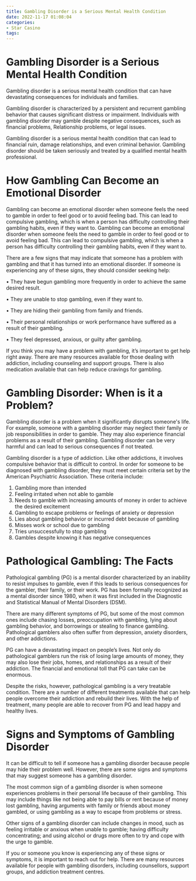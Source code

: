 ```yaml
---
title: Gambling Disorder is a Serious Mental Health Condition
date: 2022-11-17 01:08:04
categories:
- Star Casino
tags:
---
```



#  Gambling Disorder is a Serious Mental Health Condition

Gambling disorder is a serious mental health condition that can have devastating consequences for individuals and families.

Gambling disorder is characterized by a persistent and recurrent gambling behavior that causes significant distress or impairment. Individuals with gambling disorder may gamble despite negative consequences, such as financial problems, Relationship problems, or legal issues.

Gambling disorder is a serious mental health condition that can lead to financial ruin, damage relationships, and even criminal behavior. Gambling disorder should be taken seriously and treated by a qualified mental health professional.

#  How Gambling Can Become an Emotional Disorder

Gambling can become an emotional disorder when someone feels the need to gamble in order to feel good or to avoid feeling bad. This can lead to compulsive gambling, which is when a person has difficulty controlling their gambling habits, even if they want to. Gambling can become an emotional disorder when someone feels the need to gamble in order to feel good or to avoid feeling bad. This can lead to compulsive gambling, which is when a person has difficulty controlling their gambling habits, even if they want to.

There are a few signs that may indicate that someone has a problem with gambling and that it has turned into an emotional disorder. If someone is experiencing any of these signs, they should consider seeking help:

• They have begun gambling more frequently in order to achieve the same desired result.

• They are unable to stop gambling, even if they want to.

• They are hiding their gambling from family and friends.

• Their personal relationships or work performance have suffered as a result of their gambling.

• They feel depressed, anxious, or guilty after gambling.

If you think you may have a problem with gambling, it’s important to get help right away. There are many resources available for those dealing with addiction, including counseling and support groups. There is also medication available that can help reduce cravings for gambling.

#  Gambling Disorder: When is it a Problem?

Gambling disorder is a problem when it significantly disrupts someone's life. For example, someone with a gambling disorder may neglect their family or job responsibilities in order to gamble. They may also experience financial problems as a result of their gambling. Gambling disorder can be very harmful and can lead to serious consequences if not treated.

Gambling disorder is a type of addiction. Like other addictions, it involves compulsive behavior that is difficult to control. In order for someone to be diagnosed with gambling disorder, they must meet certain criteria set by the American Psychiatric Association. These criteria include:

1) Gambling more than intended
2) Feeling irritated when not able to gamble
3) Needs to gamble with increasing amounts of money in order to achieve the desired excitement
4) Gambling to escape problems or feelings of anxiety or depression
5) Lies about gambling behavior or incurred debt because of gambling
6) Misses work or school due to gambling
7) Tries unsuccessfully to stop gambling
8) Gambles despite knowing it has negative consequences

#  Pathological Gambling: The Facts

Pathological gambling (PG) is a mental disorder characterized by an inability to resist impulses to gamble, even if this leads to serious consequences for the gambler, their family, or their work. PG has been formally recognized as a mental disorder since 1980, when it was first included in the Diagnostic and Statistical Manual of Mental Disorders (DSM).

There are many different symptoms of PG, but some of the most common ones include chasing losses, preoccupation with gambling, lying about gambling behavior, and borrowings or stealing to finance gambling. Pathological gamblers also often suffer from depression, anxiety disorders, and other addictions.

PG can have a devastating impact on people’s lives. Not only do pathological gamblers run the risk of losing large amounts of money, they may also lose their jobs, homes, and relationships as a result of their addiction. The financial and emotional toll that PG can take can be enormous.

Despite the risks, however, pathological gambling is a very treatable condition. There are a number of different treatments available that can help people overcome their addiction and rebuild their lives. With the help of treatment, many people are able to recover from PG and lead happy and healthy lives.

#  Signs and Symptoms of Gambling Disorder

It can be difficult to tell if someone has a gambling disorder because people may hide their problem well. However, there are some signs and symptoms that may suggest someone has a gambling disorder.

The most common sign of a gambling disorder is when someone experiences problems in their personal life because of their gambling. This may include things like not being able to pay bills or rent because of money lost gambling, having arguments with family or friends about money gambled, or using gambling as a way to escape from problems or stress.

Other signs of a gambling disorder can include changes in mood, such as feeling irritable or anxious when unable to gamble; having difficulty concentrating; and using alcohol or drugs more often to try and cope with the urge to gamble.

If you or someone you know is experiencing any of these signs or symptoms, it is important to reach out for help. There are many resources available for people with gambling disorders, including counsellors, support groups, and addiction treatment centres.